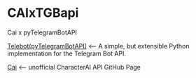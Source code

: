 # CAIxTGBapi
Cai x pyTelegramBotAPI

<a href ='https://github.com/eternnoir/pyTelegramBotAPI'>Telebot(pyTelegramBotAPI)</a> <-- A simple, but extensible Python implementation for the Telegram Bot API.

<a href ='https://github.com/kramcat/CharacterAI'>Cai</a> <-- unofficial CharacterAI API GitHub Page
